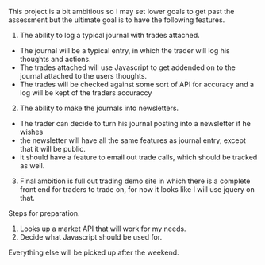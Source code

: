 This project is a bit ambitious so I may set lower goals to get past the assessment but the ultimate goal is to have the following features.

1. The ability to log a typical journal with trades attached.
- The journal will be a typical entry, in which the trader will log his thoughts and actions.
- The trades attached will use Javascript to get addended on to the journal attached to the users thoughts.
- The trades will be checked against some sort of API for accuracy and a log will be kept of the traders accuraccy

2. The ability to make the journals into newsletters.
- The trader can decide to turn his journal posting into a newsletter if he wishes
- the newsletter will have all the same features as journal entry, except that it will be public.
- it should have a feature to email out trade calls, which should be tracked as well.

3. Final ambition is full out trading demo site in which there is a complete front end for traders to trade on, for now it looks like I will use jquery on that.

Steps for preparation.
1. Looks up a market API that will work for my needs.
2. Decide what Javascript should be used for.

Everything else will be picked up after the weekend.
